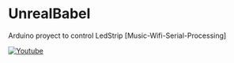 # UnrealBabel
Arduino proyect to control LedStrip [Music-Wifi-Serial-Processing]

[![Youtube](http://i.imgur.com/o8d0KAt.png)](https://vimeo.com/192276445)
